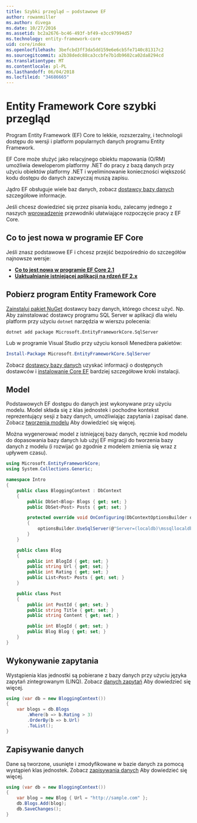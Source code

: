 ```yaml
---
title: Szybki przegląd — podstawowe EF
author: rowanmiller
ms.author: divega
ms.date: 10/27/2016
ms.assetid: bc2a2676-bc46-493f-bf49-e3cc97994d57
ms.technology: entity-framework-core
uid: core/index
ms.openlocfilehash: 3befcbd3ff3da5dd159e6e6cb5fe7140c81317c2
ms.sourcegitcommit: a2b38dedc88ca3ccbfe7b1db9602ca02da8294cd
ms.translationtype: MT
ms.contentlocale: pl-PL
ms.lasthandoff: 06/04/2018
ms.locfileid: "34686665"
---
```

# <a name="entity-framework-core-quick-overview"></a>Entity Framework Core szybki przegląd

Program Entity Framework (EF) Core to lekkie, rozszerzalny, i technologii dostępu do wersji i platform popularnych danych programu Entity Framework.

EF Core może służyć jako relacyjnego obiektu mapowania (O/RM) umożliwia deweloperom platformy .NET do pracy z bazą danych przy użyciu obiektów platformy .NET i wyeliminowanie konieczności większość kodu dostępu do danych zazwyczaj muszą zapisu. 

Jądro EF obsługuje wiele baz danych, zobacz [dostawcy bazy danych](providers/index.md) szczegółowe informacje.

Jeśli chcesz dowiedzieć się przez pisania kodu, zalecamy jednego z naszych [wprowadzenie](get-started/index.md) przewodniki ułatwiające rozpoczęcie pracy z EF Core.

## <a name="what-is-new-in-ef-core"></a>Co to jest nowa w programie EF Core

Jeśli znasz podstawowe EF i chcesz przejść bezpośrednio do szczegółów najnowsze wersje:

- **[Co to jest nowa w programie EF Core 2.1](xref:core/what-is-new/ef-core-2.1)**
- **[Uaktualnianie istniejącej aplikacji na rdzeń EF 2.x](xref:core/miscellaneous/1x-2x-upgrade)**


## <a name="get-entity-framework-core"></a>Pobierz program Entity Framework Core

[Zainstaluj pakiet NuGet](https://docs.nuget.org/ndocs/quickstart/use-a-package) dostawcy bazy danych, którego chcesz użyć. Np. Aby zainstalować dostawcy programu SQL Server w aplikacji dla wielu platform przy użyciu `dotnet` narzędzia w wierszu polecenia:

``` Console
dotnet add package Microsoft.EntityFrameworkCore.SqlServer
```

Lub w programie Visual Studio przy użyciu konsoli Menedżera pakietów:

``` PowerShell
Install-Package Microsoft.EntityFrameworkCore.SqlServer
```
Zobacz [dostawcy bazy danych](providers/index.md) uzyskać informacji o dostępnych dostawców i [instalowanie Core EF](get-started/install/index.md) bardziej szczegółowe kroki instalacji.

## <a name="the-model"></a>Model

Podstawowych EF dostępu do danych jest wykonywane przy użyciu modelu. Model składa się z klas jednostek i pochodne kontekst reprezentujący sesji z bazy danych, umożliwiając zapytania i zapisać dane. Zobacz [tworzenia modelu](modeling/index.md) Aby dowiedzieć się więcej.

Można wygenerować model z istniejącej bazy danych, ręcznie kod modelu do dopasowania bazy danych lub użyj EF migracji do tworzenia bazy danych z modelu (i rozwijać go zgodnie z modelem zmienia się wraz z upływem czasu).

``` csharp
using Microsoft.EntityFrameworkCore;
using System.Collections.Generic;

namespace Intro
{
    public class BloggingContext : DbContext
    {
        public DbSet<Blog> Blogs { get; set; }
        public DbSet<Post> Posts { get; set; }

        protected override void OnConfiguring(DbContextOptionsBuilder optionsBuilder)
        {
            optionsBuilder.UseSqlServer(@"Server=(localdb)\mssqllocaldb;Database=MyDatabase;Trusted_Connection=True;");
        }
    }

    public class Blog
    {
        public int BlogId { get; set; }
        public string Url { get; set; }
        public int Rating { get; set; }
        public List<Post> Posts { get; set; }
    }

    public class Post
    {
        public int PostId { get; set; }
        public string Title { get; set; }
        public string Content { get; set; }

        public int BlogId { get; set; }
        public Blog Blog { get; set; }
    }
}
```

## <a name="querying"></a>Wykonywanie zapytania

Wystąpienia klas jednostki są pobierane z bazy danych przy użyciu języka zapytań zintegrowanym (LINQ). Zobacz [danych zapytań](querying/index.md) Aby dowiedzieć się więcej.

``` csharp
using (var db = new BloggingContext())
{
    var blogs = db.Blogs
        .Where(b => b.Rating > 3)
        .OrderBy(b => b.Url)
        .ToList();
}
```

## <a name="saving-data"></a>Zapisywanie danych

Dane są tworzone, usunięte i zmodyfikowane w bazie danych za pomocą wystąpień klas jednostek. Zobacz [zapisywania danych](saving/index.md) Aby dowiedzieć się więcej.

``` csharp
using (var db = new BloggingContext())
{
    var blog = new Blog { Url = "http://sample.com" };
    db.Blogs.Add(blog);
    db.SaveChanges();
}
```
